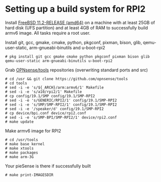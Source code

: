 Setting up a build system for RPI2
==================================

Install [FreeBSD 11.2-RELEASE (amd64)](https://download.freebsd.org/ftp/releases/amd64/amd64/ISO-IMAGES/11.2/)
on a machine with at least 25GB of hard disk (UFS partition)
and at least 4GB of RAM to successfully build armv6 image.
All tasks require a root user.

Install git, gcc, gmake, cmake, python, pkgconf, pixman, bison, glib, qemu-user-static, arm-gnueabi-binutils and u-boot-rpi2

    # pkg install git gcc gmake cmake python pkgconf pixman bison glib qemu-user-static arm-gnueabi-binutils u-boot-rpi2

Grab [OPNsense/tools](https://github.com/opnsense/tools) repositories
(overwriting standard ports and src)

    # cd /usr && git clone https://github.com/opnsense/tools
    # cd tools
    # sed -i -e 's/${_ARCH}/arm:armv6/1' Makefile
    # sed -i -e 's/a10/rpi2/1' Makefile
    # cp config/19.1/SMP config/19.1/SMP-RPI2
    # sed -i -e 's/GENERIC/RPI2/1' config/19.1/SMP-RPI2
    # sed -i -e 's/SMP/SMP-RPI2/1' config/19.1/SMP-RPI2
    # sed -i -e '/speaker/d' config/19.1/SMP-RPI2
    # cp device/bpi.conf device/rpi2.conf
    # sed -i -e 's/SMP-BPI/SMP-RPI2/1' device/rpi2.conf
    # make update
    
Make armv6 image for RPI2

    # cd /usr/tools
    # make base kernel
    # make xtools
    # make packages
    # make arm-3G
    
Your pieSense is there if successfully built

    # make print-IMAGESDIR
